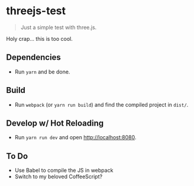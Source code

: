 # threejs-test

> Just a simple test with three.js.

Holy crap... this is too cool.

## Dependencies

* Run `yarn` and be done.

## Build

* Run `webpack` (or `yarn run build`) and find the compiled project in `dist/`.

## Develop w/ Hot Reloading

* Run `yarn run dev` and open [http://localhost:8080](http://localhost:8080).

## To Do

* Use Babel to compile the JS in webpack
* Switch to my beloved CoffeeScript?
